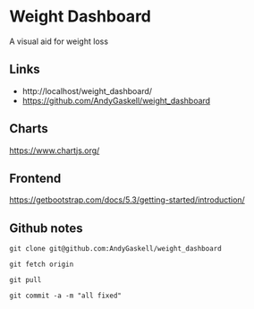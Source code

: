 # Weight Dashboard

A visual aid for weight loss



## Links

- http://localhost/weight_dashboard/
- https://github.com/AndyGaskell/weight_dashboard


## Charts 

https://www.chartjs.org/


## Frontend

https://getbootstrap.com/docs/5.3/getting-started/introduction/

## Github notes

`git clone git@github.com:AndyGaskell/weight_dashboard`

`git fetch origin`

`git pull`

`git commit -a -m "all fixed"`
